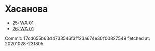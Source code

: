 # Хасанова
- [25: WA 01](25.md)
- [26: WA 01](26.md)

Commit: 17cd655b63d4733546f3ff23a674e30f00827549
 fetched at: 20201028-231805
